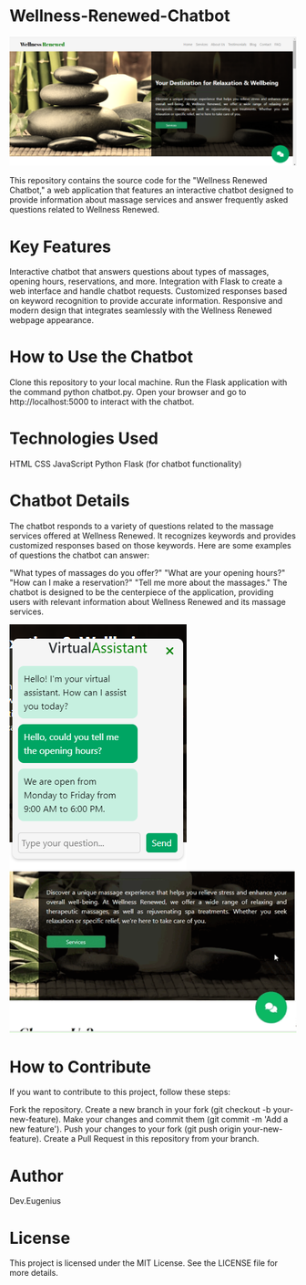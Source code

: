 # Wellness-Renewed-Chatbot

![Captura 1](static/img/Captura1.png)

This repository contains the source code for the "Wellness Renewed Chatbot," a web application that features an interactive chatbot designed to provide information about massage services and answer frequently asked questions related to Wellness Renewed.

# Key Features
Interactive chatbot that answers questions about types of massages, opening hours, reservations, and more.
Integration with Flask to create a web interface and handle chatbot requests.
Customized responses based on keyword recognition to provide accurate information.
Responsive and modern design that integrates seamlessly with the Wellness Renewed webpage appearance.

# How to Use the Chatbot
Clone this repository to your local machine.
Run the Flask application with the command python chatbot.py.
Open your browser and go to http://localhost:5000 to interact with the chatbot.

# Technologies Used
HTML
CSS
JavaScript
Python
Flask (for chatbot functionality)

# Chatbot Details
The chatbot responds to a variety of questions related to the massage services offered at Wellness Renewed. It recognizes keywords and provides customized responses based on those keywords. Here are some examples of questions the chatbot can answer:

"What types of massages do you offer?"
"What are your opening hours?"
"How can I make a reservation?"
"Tell me more about the massages."
The chatbot is designed to be the centerpiece of the application, providing users with relevant information about Wellness Renewed and its massage services.

![Captura 2](static/img/Captura2.png)
![Video](static/img/chatbot.gif)

# How to Contribute
If you want to contribute to this project, follow these steps:

Fork the repository.
Create a new branch in your fork (git checkout -b your-new-feature).
Make your changes and commit them (git commit -m 'Add a new feature').
Push your changes to your fork (git push origin your-new-feature).
Create a Pull Request in this repository from your branch.

# Author
Dev.Eugenius

# License
This project is licensed under the MIT License. See the LICENSE file for more details.
